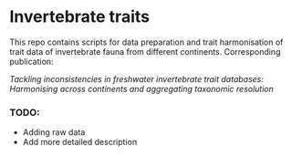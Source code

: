 # Invertebrate traits

This repo contains scripts for data preparation and trait harmonisation of trait data of invertebrate fauna from different continents. Corresponding publication:

*Tackling inconsistencies in freshwater invertebrate trait databases: Harmonising across continents and aggregating taxonomic resolution*

### TODO: 

 - Adding raw data
 - Add more detailed description